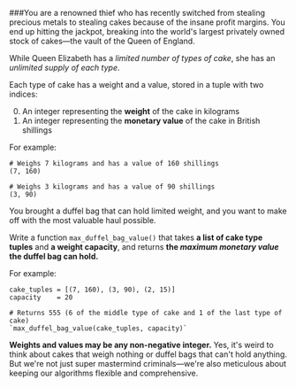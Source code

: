 ###You are a renowned thief who has recently switched from stealing precious metals to stealing cakes because of the insane profit margins. You end up hitting the jackpot, breaking into the world's largest privately owned stock of cakes—the vault of the Queen of England.

While Queen Elizabeth has a *limited number of types of cake*, she has an *unlimited supply of each type*.

Each type of cake has a weight and a value, stored in a tuple with two indices:

0. An integer representing the **weight** of the cake in kilograms
1. An integer representing the **monetary value** of the cake in British shillings

For example:

    # Weighs 7 kilograms and has a value of 160 shillings
    (7, 160)

    # Weighs 3 kilograms and has a value of 90 shillings
    (3, 90)

You brought a duffel bag that can hold limited weight, and you want to make off with the most valuable haul possible.

Write a function `max_duffel_bag_value()` that takes **a list of cake type tuples** and **a weight capacity**, and returns **the *maximum monetary value* the duffel bag can hold.**

For example:

    cake_tuples = [(7, 160), (3, 90), (2, 15)]
    capacity    = 20

    # Returns 555 (6 of the middle type of cake and 1 of the last type of cake)
    `max_duffel_bag_value(cake_tuples, capacity)`

**Weights and values may be any non-negative integer.** Yes, it's weird to think about cakes that weigh nothing or duffel bags that can't hold anything. But we're not just super mastermind criminals—we're also meticulous about keeping our algorithms flexible and comprehensive.